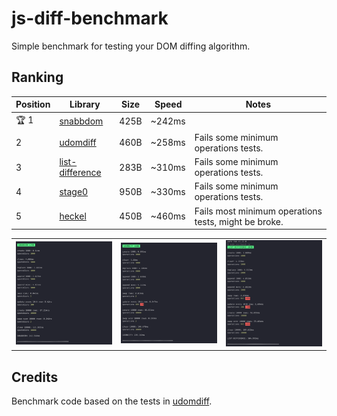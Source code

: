 # js-diff-benchmark

Simple benchmark for testing your DOM diffing algorithm.

## Ranking

| Position | Library | Size | Speed | Notes |
| --- | --- | --- | --- | --- |
| 🏆 1 | [snabbdom](https://github.com/snabbdom/snabbdom) | 425B | ~242ms | |
| 2 | [udomdiff](https://github.com/WebReflection/udomdiff) | 460B | ~258ms | Fails some minimum operations tests. |
| 3 | [list-difference](https://github.com/paldepind/list-difference/) | 283B | ~310ms | Fails some minimum operations tests. |
| 4 | [stage0](https://github.com/Freak613/stage0) | 950B | ~330ms | Fails some minimum operations tests. |
| 5 | [heckel](https://johnresig.com/projects/javascript-diff-algorithm/) | 450B | ~460ms | Fails most minimum operations tests, might be broke. |

<table>
  <tr>
    <td><img src="assets/Screen%20Shot%202020-04-14%20at%209.09.46%20AM.png" width=270></td>
    <td><img src="assets/Screen%20Shot%202020-04-14%20at%209.09.55%20AM.png" width=270></td>
    <td><img src="assets/Screen%20Shot%202020-04-14%20at%209.09.38%20AM.png" width=270></td>
  </tr>
 </table>

## Credits

Benchmark code based on the tests in [udomdiff](https://github.com/WebReflection/udomdiff).
